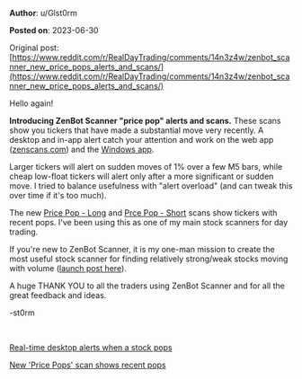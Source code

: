 **Author**: u/Glst0rm

**Posted on**: 2023-06-30

Original post: [https://www.reddit.com/r/RealDayTrading/comments/14n3z4w/zenbot_scanner_new_price_pops_alerts_and_scans/](https://www.reddit.com/r/RealDayTrading/comments/14n3z4w/zenbot_scanner_new_price_pops_alerts_and_scans/)

Hello again!

**Introducing ZenBot Scanner "price pop" alerts and scans.** These scans show you tickers that have made a substantial move very recently. A desktop and in-app alert catch your attention and work on the web app ([zenscans.com](https://zenscans.com)) and the [Windows app](https://www.microsoft.com/store/productId/9NJXBCJKNBD5).

Larger tickers will alert on sudden moves of 1% over a few M5 bars, while cheap low-float tickers will alert only after a more significant or sudden move. I tried to balance usefulness with "alert overload" (and can tweak this over time if it's too much).

The new [Price Pop - Long](https://www.zenscans.com/Price%20Pops%20-%20Long) and [Prce Pop - Short](https://www.zenscans.com/Price%20Pops%20-%20Short) scans show tickers with recent pops. I've been using this as one of my main stock scanners for day trading.

If you're new to ZenBot Scanner, it is my one-man mission to create the most useful stock scanner for finding relatively strong/weak stocks moving with volume ([launch post here](https://www.reddit.com/r/RealDayTrading/comments/108mj83/zenbot_scanner_update_new_features/)).

A huge THANK YOU to all the traders using ZenBot Scanner and for all the great feedback and ideas. 

\-st0rm

&#x200B;

[Real-time desktop alerts when a stock pops](<img src="cache/images/c7b3d572d599867b32ad5ece3eb0bb86.png" alt="Reddit Image">)

[New 'Price Pops' scan shows recent pops](<img src="cache/images/29bfa84378abbc335a9be1afa27a3c78.png" alt="Reddit Image">)
